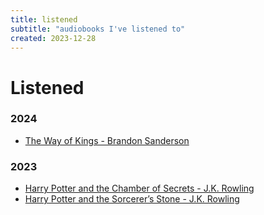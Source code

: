 ```yaml
---
title: listened
subtitle: "audiobooks I've listened to"
created: 2023-12-28
---
```


# Listened

### 2024

- [The Way of Kings - Brandon Sanderson](https://www.graphicaudiointernational.net/the-stormlight-archive-series-set.html)

### 2023

- [Harry Potter and the Chamber of Secrets - J.K. Rowling](https://www.librarything.com/work/683408)
- [Harry Potter and the Sorcerer’s Stone - J.K. Rowling](https://www.librarything.com/work/5403381)

